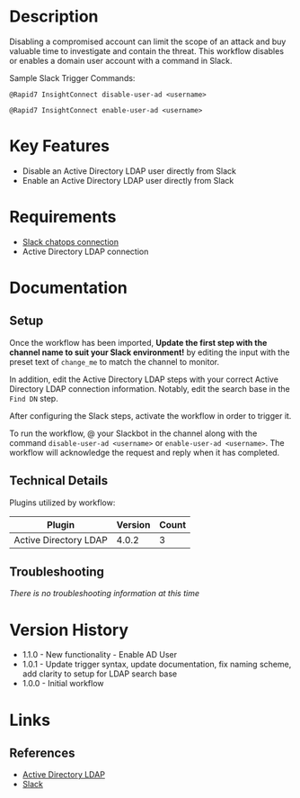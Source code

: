 # Description

Disabling a compromised account can limit the scope of an attack and buy valuable time to investigate and contain the
threat. This workflow disables or enables a domain user account with a command in Slack.

Sample Slack Trigger Commands:

`@Rapid7 InsightConnect disable-user-ad <username>`

`@Rapid7 InsightConnect enable-user-ad <username>`

# Key Features

* Disable an Active Directory LDAP user directly from Slack
* Enable an Active Directory LDAP user directly from Slack

# Requirements

* [Slack chatops connection](https://insightconnect.help.rapid7.com/docs/configure-slack-for-chatops)
* Active Directory LDAP connection

# Documentation

## Setup

Once the workflow has been imported, **Update the first step with the channel name to suit your Slack environment!** by
editing the input with the preset text of `change_me` to match the channel to monitor.

In addition, edit the Active Directory LDAP steps with your correct Active Directory LDAP connection information. Notably,
edit the search base in the `Find DN` step.

After configuring the Slack steps, activate the workflow in order to trigger it.

To run the workflow, @ your Slackbot in the channel along with the command `disable-user-ad <username>` or
`enable-user-ad <username>`. The workflow will acknowledge the request and reply when it has completed.

## Technical Details

Plugins utilized by workflow:

|Plugin|Version|Count|
|----|----|--------|
|Active Directory LDAP|4.0.2|3|

## Troubleshooting

_There is no troubleshooting information at this time_

# Version History

* 1.1.0 - New functionality - Enable AD User
* 1.0.1 - Update trigger syntax, update documentation, fix naming scheme, add clarity to setup for LDAP search base
* 1.0.0 - Initial workflow

# Links

## References

* [Active Directory LDAP](https://extensions.rapid7.com/extension/active_directory_ldap)
* [Slack](https://slack.com)
